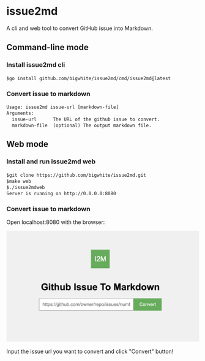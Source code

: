 # issue2md

A cli and web tool to convert GitHub issue into Markdown.

## Command-line mode

### Install issue2md cli

```
$go install github.com/bigwhite/issue2md/cmd/issue2md@latest
```

### Convert issue to markdown

```
Usage: issue2md issue-url [markdown-file]
Arguments:
  issue-url      The URL of the github issue to convert.
  markdown-file  (optional) The output markdown file.
```

## Web mode

### Install and run issue2md web

```
$git clone https://github.com/bigwhite/issue2md.git
$make web
$./issue2mdweb   
Server is running on http://0.0.0.0:8080
```

### Convert issue to markdown

Open localhost:8080 with the browser: 

![](./screen-snapshot.png)

Input the issue url you want to convert and click "Convert" button!
